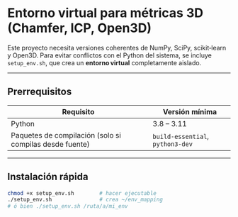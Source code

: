 # Entorno virtual para métricas 3D (Chamfer, ICP, Open3D)

Este proyecto necesita versiones coherentes de NumPy, SciPy, scikit‑learn y
Open3D.  Para evitar conflictos con el Python del sistema, se incluye
`setup_env.sh`, que crea un **entorno virtual** completamente aislado.

---

## Prerrequisitos

| Requisito | Versión mínima |
|-----------|----------------|
| Python    | 3.8 – 3.11     |
| Paquetes de compilación (solo si compilas desde fuente) | `build-essential`, `python3-dev` |

---

## Instalación rápida

```bash
chmod +x setup_env.sh        # hacer ejecutable
./setup_env.sh               # crea ~/env_mapping
# ó bien ./setup_env.sh /ruta/a/mi_env

